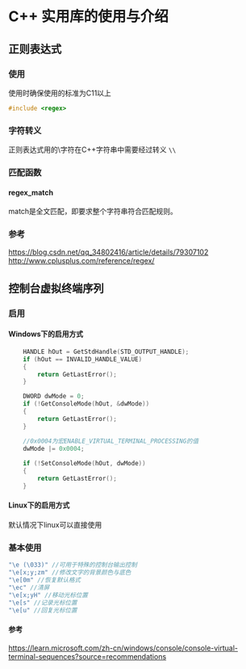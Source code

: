# C++ 实用库的使用与介绍

## 正则表达式
### 使用
使用时确保使用的标准为C11以上
```cpp
#include <regex>
```
### 字符转义
正则表达式用的\字符在C++字符串中需要经过转义 `\\`
### 匹配函数
#### regex_match
match是全文匹配，即要求整个字符串符合匹配规则。
### 参考
<https://blog.csdn.net/qq_34802416/article/details/79307102>
<http://www.cplusplus.com/reference/regex/>

## 控制台虚拟终端序列
### 启用
#### Windows下的启用方式
```cpp
    HANDLE hOut = GetStdHandle(STD_OUTPUT_HANDLE);
    if (hOut == INVALID_HANDLE_VALUE)
    {
        return GetLastError();
    }

    DWORD dwMode = 0;
    if (!GetConsoleMode(hOut, &dwMode))
    {
        return GetLastError();
    }

    //0x0004为宏ENABLE_VIRTUAL_TERMINAL_PROCESSING的值
    dwMode |= 0x0004;
    
    if (!SetConsoleMode(hOut, dwMode))
    {
        return GetLastError();
    }
```
#### Linux下的启用方式
默认情况下linux可以直接使用
### 基本使用
```cpp
"\e (\033)" //可用于特殊的控制台输出控制
"\e[x;y;zm" //修改文字的背景颜色与底色
"\e[0m" //恢复默认格式
"\ec" //清屏
"\e[x;yH" //移动光标位置
"\e[s" //记录光标位置
"\e[u" //回复光标位置
```

#### 参考
<https://learn.microsoft.com/zh-cn/windows/console/console-virtual-terminal-sequences?source=recommendations>

